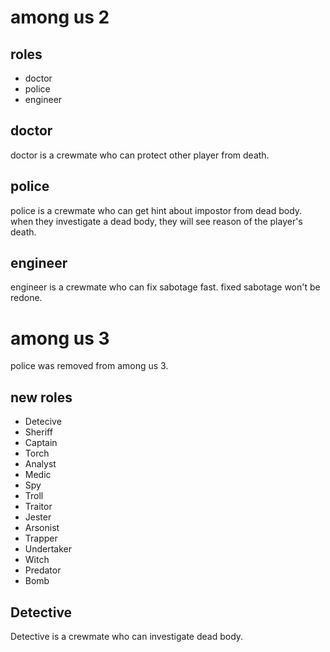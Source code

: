 # among us 2

## roles
- doctor
- police
- engineer
## doctor
doctor is a crewmate who can protect other player from death.
## police
police is a crewmate who can get hint about impostor from dead body. when they investigate a dead body, they will see reason of the player's death.
## engineer
engineer is a crewmate who can fix sabotage fast. fixed sabotage won't be redone.

# among us 3
police was removed from among us 3.

## new roles
- Detecive
- Sheriff
- Captain
- Torch
- Analyst
- Medic
- Spy
- Troll
- Traitor
- Jester
- Arsonist
- Trapper
- Undertaker
- Witch
- Predator
- Bomb
## Detective
Detective is a crewmate who can investigate dead body.
